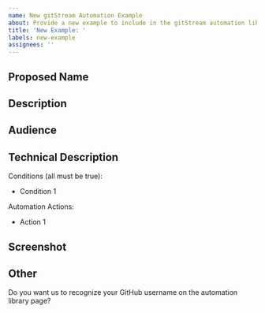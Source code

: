 ```yaml
---
name: New gitStream Automation Example
about: Provide a new example to include in the gitStream automation library 
title: 'New Example: '
labels: new-example
assignees: ''
---
```

<!-- Thank you for taking the time to contribute a new gitStream automation example to the automation library! This template is designed to walk you through all of the information we need to include the example in the library. Please fill out each section according to the instructions found inside the comments. -->


<!-- Feel free to propose a name, and we'll use it if it makes sense. We prefer names that indicate what actions are being taken. E.g. Assign Code Expert, Label Missing Jira, etc.-->
## Proposed Name


<!-- Provide 1-3 sentences that describe the purpose of your automation and why someone might use it. -->
## Description


<!-- What type of developer would be interested in this? E.g. JavaScript, DevOps, infrastructure engineer, etc. -->
## Audience


<!-- Fill out the following list with a bullet point that describes every condition and action the automation takes. Make sure you include bullet points for each individual component. -->
## Technical Description

Conditions (all must be true):
* Condition 1

Automation Actions:
* Action 1

<!-- Please provide a screenshot that demonstrates the actions gitStream takes when executing this automation in your git provider (GitHub, Gitlab, etc.). For example, include images of labels gitStream applies, comments that are posted, and any autmatic approval actions that are taken.  -->
## Screenshot

## Other
<!-- Please answer yes or no -->
Do you want us to recognize your GitHub username on the automation library page?
